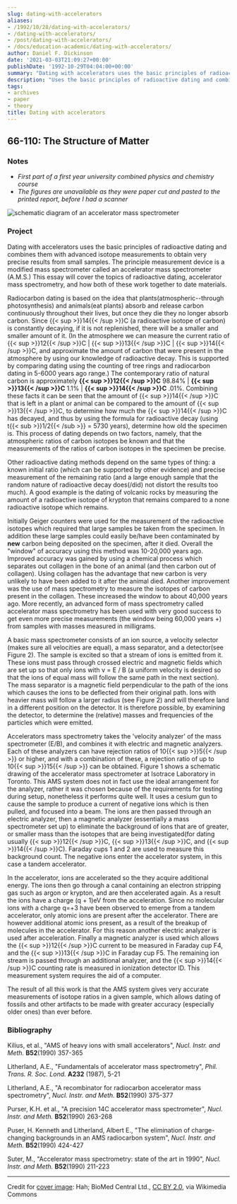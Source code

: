 ```yaml
---
slug: dating-with-accelerators
aliases:
- /1992/10/28/dating-with-accelerators/
- /dating-with-accelerators/
- /post/dating-with-accelerators/
- /docs/education-academic/dating-with-accelerators/
author: Daniel F. Dickinson
date: '2021-03-03T21:09:27+00:00'
publishDate: '1992-10-29T04:04:00+00:00'
summary: "Dating with accelerators uses the basic principles of radioactive dating and combines them with advanced isotope measurements to obtain very precise results from small samples. The principle measurement device is a modified mass spectrometer called an accelerator mass spectrometer (A.M.S.). This essay will cover the topics of radioactive dating, accelerator mass spectrometry, and how both of these work together to date materials."
description: "Uses the basic principles of radioactive dating and combines them with advanced isotope measurements to obtain very precise results from small samples."
tags:
- archives
- paper
- theory
title: Dating with accelerators
---
```


## 66-110: The Structure of Matter

### Notes

* _First part of a first year university combined physics and chemistry course_
* _The figures are unavailable as they were paper cut and pasted to the printed report, before I had a scanner_

![ schematic diagram of an accelerator mass spectrometer](assets/images/12929_2008_Article_54_Fig1_HTML.jpg)

### Project

Dating with accelerators uses the basic principles of radioactive dating and combines them with advanced isotope measurements to obtain very precise results from small samples. The principle measurement device is a modified mass spectrometer called an accelerator mass spectrometer (A.M.S.) This essay will cover the topics of radioactive dating, accelerator mass spectrometry, and how both of these work together to date materials.

Radiocarbon dating is based on the idea that plants(atmospheric--through photosynthesis) and animals(eat plants) absorb and release carbon continuously throughout their lives, but once they die they no longer absorb carbon. Since {{< sup >}}14{{< /sup >}}C (a radioactive isotope of carbon) is constantly decaying, if it is not replenished, there will be a smaller and smaller amount of it. (In the atmosphere we can measure the current ratio of {{< sup >}}12{{< /sup >}}C | {{< sup >}}13{{< /sup >}}C | {{< sup >}}14{{< /sup >}}C, and approximate the amount of carbon that were present in the atmosphere by using our knowledge of radioactive decay. This is supported by comparing dating using the counting of tree rings and radiocarbon dating in 5-6000 years ago range.) The contemporary ratio of natural carbon is approximately **{{< sup >}}12{{< /sup >}}C** 98.84% | **{{< sup >}}13{{< /sup >}}C** 1.1% | **{{< sup >}}14{{< /sup >}}C** .01%. Combining these facts it can be seen that the amount of {{< sup >}}14{{< /sup >}}C that is left in a plant or animal can be compared to the amount of {{< sup >}}13{{< /sup >}}C, to determine how much the {{< sup >}}14{{< /sup >}}C has decayed, and thus by using the formula for radioactive decay (using t{{< sub >}}1/2{{< /sub >}} = 5730 years), determine how old the specimen is. This process of dating depends on two factors, namely, that the atmospheric ratios of carbon isotopes be known and that the measurements of the ratios of carbon isotopes in the specimen be precise.

Other radioactive dating methods depend on the same types of thing: a known initial ratio (which can be supported by other evidence) and precise measurement of the remaining ratio (and a large enough sample that the random nature of radioactive decay does(/did) not distort the results too much). A good example is the dating of volcanic rocks by measuring the amount of a radioactive isotope of krypton that remains compared to a none radioactive isotope which remains.

Initially Geiger counters were used for the measurement of the radioactive isotopes which required that large samples be taken from the specimen. In addition these large samples could easily be/have been contaminated by **new** carbon being deposited on the specimen, after it died. Overall the "window" of accuracy using this method was 10-20,000 years ago. Improved accuracy was gained by using a chemical process which separates out collagen in the bone of an animal (and then carbon out of collagen). Using collagen has the advantage that new carbon is very unlikely to have been added to it after the animal died. Another improvement was the use of mass spectrometry to measure the isotopes of carbon present in the collagen. These increased the window to about 40,000 years ago. More recently, an advanced form of mass spectrometry called accelerator mass spectrometry has been used with very good success to get even more precise measurements (the window being 60,000 years +) from samples with masses measured in milligrams.

A basic mass spectrometer consists of an ion source, a velocity selector (makes sure all velocities are equal), a mass separator, and a detector(see Figure 2). The sample is excited so that a stream of ions is emitted from it. These ions must pass through crossed electric and magnetic fields which are set up so that only ions with v = E / B (a uniform velocity is desired so that the ions of equal mass will follow the same path in the next section). The mass separator is a magnetic field perpendicular to the path of the ions which causes the ions to be deflected from their original path. Ions with heavier mass will follow a larger radius (see Figure 2) and will therefore land in a different position on the detector. It is therefore possible, by examining the detector, to determine the (relative) masses and frequencies of the particles which were emitted.

Accelerators mass spectrometry takes the 'velocity analyzer' of the mass spectrometer (E/B), and combines it with electric and magnetic analyzers. Each of these analyzers can have rejection ratios of 10{{< sup >}}5{{< /sup >}} or higher, and with a combination of these, a rejection ratio of up to 10{{< sup >}}15{{< /sup >}} can be obtained. Figure 1 shows a schematic drawing of the accelerator mass spectrometer at Isotrace Laboratory in Toronto. This AMS system does not in fact use the ideal arrangement for the analyzer, rather it was chosen because of the requirements for testing during setup, nonetheless it performs quite well. It uses a cesium gun to cause the sample to produce a current of negative ions which is then pulled, and focused into a beam. The ions are then passed through an electric analyzer, then a magnetic analyzer (essentially a mass spectrometer set up) to eliminate the background of ions that are of greater, or smaller mass than the isotopes that are being investigated(for dating usually {{< sup >}}12{{< /sup >}}C, {{< sup >}}13{{< /sup >}}C, and {{< sup >}}14{{< /sup >}}C). Faraday cups 1 and 2 are used to measure this background count. The negative ions enter the accelerator system, in this case a tandem accelerator.

In the accelerator, ions are accelerated so the they acquire additional energy. The ions then go through a canal containing an electron stripping gas such as argon or krypton, and are then accelerated again. As a result the ions have a charge (q + 1)eV from the acceleration. Since no molecular ions with a charge q=+3 have been observed to emerge from a tandem accelerator, only atomic ions are present after the accelerator. There are however additional atomic ions present, as a result of the breakup of molecules in the accelerator. For this reason another electric analyzer is used after acceleration. Finally a magnetic analyzer is used which allows the {{< sup >}}12{{< /sup >}}C current to be measured in Faraday cup F4, and the {{< sup >}}13{{< /sup >}}C in Faraday cup F5. The remaining ion stream is passed through an additional analyzer, and the {{< sup >}}14{{< /sup >}}C counting rate is measured in ionization detector ID. This measurement system requires the aid of a computer.

The result of all this work is that the AMS system gives very accurate measurements of isotope ratios in a given sample, which allows dating of fossils and other artifacts to be made with greater accuracy (especially older ones) than ever before.

### Bibliography

Kilius, et al., "AMS of heavy ions with small accelerators", _Nucl. Instr. and Meth._ **B52**(1990) 357-365

Litherland, A.E., "Fundamentals of accelerator mass spectrometry", _Phil. Trans. R. Soc. Lond._ **A232** (1987), 5-21

Litherland, A.E., "A recombinator for radiocarbon accelerator mass spectrometry", _Nucl. Instr. and Meth._ **B52**(1990) 375-377

Purser, K.H. et al., "A precision 14C accelerator mass spectrometer", _Nucl. Instr. and Meth._ **B52**(1990) 263-268

Puser, H. Kenneth and Litherland, Albert E., "The elimination of charge-changing backgrounds in an AMS radiocarbon system", _Nucl. Instr. and Meth._ **B52**(1990) 424-427

Suter, M., "Accelerator mass spectrometry: state of the art in 1990", _Nucl. Instr. and Meth._ **B52**(1990) 211-223

---

Credit for [cover image](https://commons.wikimedia.org/wiki/File:12929_2008_Article_54_Fig1_HTML.jpg): Hah; BioMed Central Ltd., [CC BY 2.0](https://creativecommons.org/licenses/by/2.0/), via Wikimedia Commons

